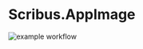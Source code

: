# Scribus.AppImage

![example workflow](https://github.com/nx-appbuild-hub/Scribus.AppImage//actions/workflows/makefile.yml/badge.svg)
